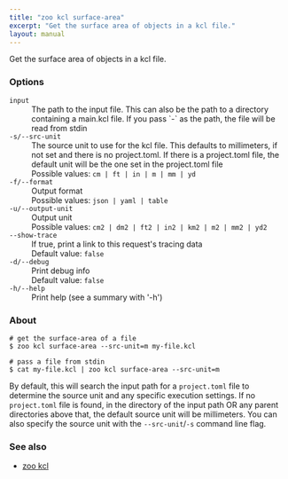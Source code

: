 ```yaml
---
title: "zoo kcl surface-area"
excerpt: "Get the surface area of objects in a kcl file."
layout: manual
---
```


Get the surface area of objects in a kcl file.

### Options

<dl class="flags">
   <dt><code>input</code></dt>
   <dd>The path to the input file. This can also be the path to a directory containing a main.kcl file. If you pass `-` as the path, the file will be read from stdin</dd>

   <dt><code>-s/--src-unit</code></dt>
   <dd>The source unit to use for the kcl file. This defaults to millimeters, if not set and there is no project.toml. If there is a project.toml file, the default unit will be the one set in the project.toml file<br/>Possible values: <code>cm | ft | in | m | mm | yd</code></dd>

   <dt><code>-f/--format</code></dt>
   <dd>Output format<br/>Possible values: <code>json | yaml | table</code></dd>

   <dt><code>-u/--output-unit</code></dt>
   <dd>Output unit<br/>Possible values: <code>cm2 | dm2 | ft2 | in2 | km2 | m2 | mm2 | yd2</code></dd>

   <dt><code>--show-trace</code></dt>
   <dd>If true, print a link to this request's tracing data<br/>Default value: <code>false</code></dd>

   <dt><code>-d/--debug</code></dt>
   <dd>Print debug info<br/>Default value: <code>false</code></dd>

   <dt><code>-h/--help</code></dt>
   <dd>Print help (see a summary with '-h')</dd>
</dl>


### About

```
# get the surface-area of a file
$ zoo kcl surface-area --src-unit=m my-file.kcl

# pass a file from stdin
$ cat my-file.kcl | zoo kcl surface-area --src-unit=m
```

By default, this will search the input path for a `project.toml` file to determine the source
unit and any specific execution settings. If no `project.toml` file is found, in the directory
of the input path OR any parent directories above that, the default
source unit will be millimeters. You can also specify the source unit with the
`--src-unit`/`-s` command line flag.

### See also

* [zoo kcl](./zoo_kcl)